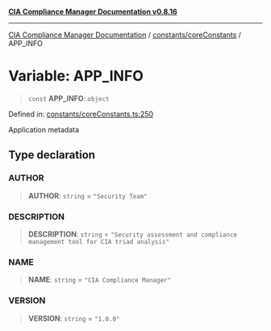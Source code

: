 [**CIA Compliance Manager Documentation v0.8.16**](../../../README.md)

***

[CIA Compliance Manager Documentation](../../../modules.md) / [constants/coreConstants](../README.md) / APP\_INFO

# Variable: APP\_INFO

> `const` **APP\_INFO**: `object`

Defined in: [constants/coreConstants.ts:250](https://github.com/Hack23/cia-compliance-manager/blob/96f4020424aba8c55d4fe94eddf596babc070968/src/constants/coreConstants.ts#L250)

Application metadata

## Type declaration

### AUTHOR

> **AUTHOR**: `string` = `"Security Team"`

### DESCRIPTION

> **DESCRIPTION**: `string` = `"Security assessment and compliance management tool for CIA triad analysis"`

### NAME

> **NAME**: `string` = `"CIA Compliance Manager"`

### VERSION

> **VERSION**: `string` = `"1.0.0"`
